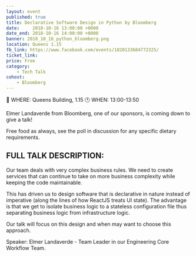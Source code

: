 ```yaml
---
layout: event
published: true
title: Declarative Software Design in Python by Bloomberg
date:     2018-10-16 13:00:00 +0000
date_end: 2018-10-16 14:00:00 +0000 
banner: 2018_10_16_python_bloomberg.png
location: Queens 1.15
fb_link: https://www.facebook.com/events/1820133684772325/
ticket_link:
price: Free
category:
    - Tech Talk
cohost: 
    - Bloomberg
---
```


📍 WHERE: Queens Building, 1.15
🕐 WHEN: 13:00-13:50

Elmer Landaverde from Bloomberg, one of our sponsors, is coming down to give a talk!

Free food as always, see the poll in discussion for any specific dietary requirements.

## FULL TALK DESCRIPTION:
Our team deals with very complex business rules. We need to create services that can continue to take on more business complexity while keeping the code maintainable.

This has driven us to design software that is declarative in nature instead of imperative (along the lines of how ReactJS treats UI state). The advantage is that we get to isolate business logic to a stateless configuration file thus separating business logic from infrastructure logic.

Our talk will focus on this design and when may want to choose this approach.

Speaker: Elmer Landaverde - Team Leader in our Engineering Core Workflow Team.
